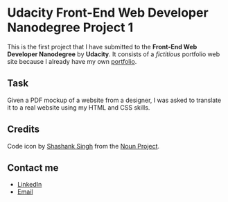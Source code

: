 # Udacity Front-End Web Developer Nanodegree Project 1
This is the first project that I have submitted to the **Front-End Web Developer
Nanodegree** by **Udacity**. It consists of a *fictitious* portfolio web site
because I already have my own [portfolio](https://txago.com).

## Task
Given a PDF mockup of a website from a designer, I was asked to translate it to
a real website using my HTML and CSS skills.

## Credits
Code icon by [Shashank Singh](https://thenounproject.com/rshashank19/) from the
[Noun Project](https://thenounproject.com/).

## Contact me
* [LinkedIn](https://www.linkedin.com/in/txago/ "LinkedIn")
* [Email](mailto:thiagorsm@gmail.com "Email")
